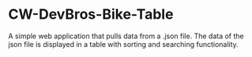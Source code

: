 # CW-DevBros-Bike-Table
A simple web application that pulls data from a .json file. The data of the json file is displayed in a table with sorting and searching functionality.
